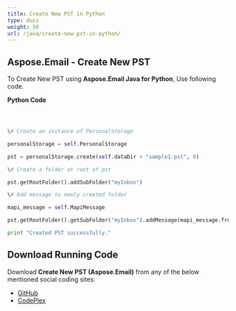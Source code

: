 ```yaml
---
title: Create New PST in Python
type: docs
weight: 50
url: /java/create-new-pst-in-python/
---
```


## **Aspose.Email - Create New PST**
To Create New PST using **Aspose.Email Java for Python**, Use following code.

**Python Code**

``` python



\# Create an instance of PersonalStorage

personalStorage = self.PersonalStorage

pst = personalStorage.create(self.dataDir + "sample1.pst", 0)

\# Create a folder at root of pst

pst.getRootFolder().addSubFolder("myInbox")

\# Add message to newly created folder

mapi_message = self.MapiMessage

pst.getRootFolder().getSubFolder("myInbox").addMessage(mapi_message.fromFile(self.dataDir + "Message.msg"))

print "Created PST successfully."

```
## **Download Running Code**
Download **Create New PST (Aspose.Email)** from any of the below mentioned social coding sites:

- [GitHub](https://github.com/aspose-email/Aspose.Email-for-Java/releases/tag/Aspose.Email_Java_for_Python-v1.0)
- [CodePlex](https://archive.codeplex.com/?p=asposeemailjavapython)
